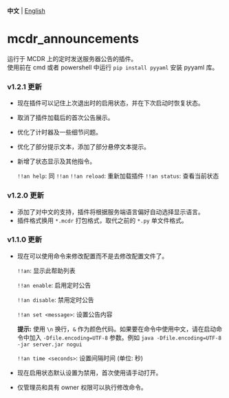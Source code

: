 **中文** | [English](README.md)

# mcdr_announcements

运行于 MCDR 上的定时发送服务器公告的插件。
<br/>使用前在 cmd 或者 powershell 中运行 `pip install pyyaml` 安装 pyyaml 库。

### v1.2.1 更新
+ 现在插件可以记住上次退出时的启用状态，并在下次启动时恢复状态。
+ 取消了插件加载后的首次公告展示。
+ 优化了计时器及一些细节问题。
+ 优化了部分提示文本，添加了部分悬停文本提示。
+ 新增了状态显示及其他指令。

  `!!an help`: 同 `!!an`
  `!!an reload`: 重新加载插件
  `!!an status`: 查看当前状态

### v1.2.0 更新
+ 添加了对中文的支持，插件将根据服务端语言偏好自动选择显示语言。
+ 插件格式换用 `*.mcdr` 打包格式，取代之前的 `*.py` 单文件格式。

### v1.1.0 更新

+ 现在可以使用命令来修改配置而不是去修改配置文件了。

  `!!an`:  显示此帮助列表

  `!!an enable`:  启用定时公告

  `!!an disable`:  禁用定时公告

  `!!an set <message>`:  设置公告内容

  <strong>提示:</strong> 使用 `\n` 换行，`&` 作为颜色代码。如果要在命令中使用中文，请在启动命令中加入 `-Dfile.encoding=UTF-8` 参数。例如 `java -Dfile.encoding=UTF-8 -jar server.jar nogui`
  
  `!!an time <seconds>`:  设置间隔时间 (单位: 秒)

+ 现在启用状态默认设置为禁用，首次使用请手动打开。
+ 仅管理员和具有 owner 权限可以执行修改命令。
